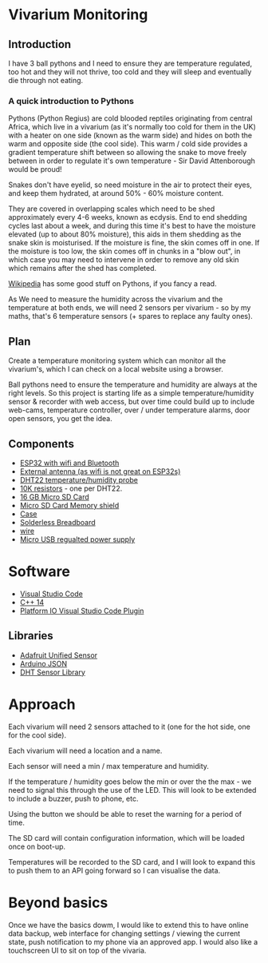 # Vivarium Monitoring

## Introduction

I have 3 ball pythons and I need to ensure they are temperature regulated, too hot and they will not thrive, too cold and they will sleep and eventually die through not eating.

### A quick introduction to Pythons
Pythons (Python Regius) are cold blooded reptiles originating from central Africa, which live in a vivarium (as it's normally too cold for them in the UK) with a heater on one side (known as the warm side) and hides on both the warm and opposite side (the cool side). This warm / cold side provides a gradient temperature shift between so allowing the snake to move freely between in order to regulate it's own temperature - Sir David Attenborough would be proud!

Snakes don't have eyelid, so need moisture in the air to protect their eyes, and keep them hydrated, at around 50% - 60% moisture content.

They are covered in overlapping scales which need to be shed approximately every 4-6 weeks, known as ecdysis.  End to end shedding cycles last about a week, and during this time it's best to have the moisture elevated (up to about 80% moisture), this aids in them shedding as the snake skin is moisturised.  If the moisture is fine, the skin comes off in one.  If the moisture is too low, the skin comes off in chunks in a "blow out", in which case you may need to intervene in order to remove any old skin which remains after the shed has completed.

[Wikipedia](https://en.wikipedia.org/wiki/Ball_python) has some good stuff on Pythons, if you fancy a read.

As We need to measure the humidity across the vivarium and the temperature at both ends, we will need 2 sensors per vivarium - so by my maths, that's 6 temperature sensors (+ spares to replace any faulty ones).


## Plan
Create a temperature monitoring system which can monitor all the vivarium's, which I can check on a local website using a browser.

Ball pythons need to ensure the temperature and humidity are always at the right levels.  So this project is starting life as a simple temperature/humidity sensor & recorder with web access, but over time could build up to include web-cams, temperature controller, over / under temperature alarms, door open sensors, you get the idea.


## Components
- [ESP32 with wifi and Bluetooth](https://www.amazon.co.uk/gp/product/B0811KLGDD)
- [External antenna (as wifi is not great on ESP32s)](https://www.amazon.co.uk/gp/product/B07FDN82D8)
- [DHT22 temperature/humidity probe](https://www.amazon.co.uk/gp/product/B08HCHVC3W)
- [10K resistors](https://www.amazon.co.uk/gp/product/B091LYNNT5) - one per DHT22.
- [16 GB Micro SD Card](https://www.amazon.co.uk/gp/product/B073K14CVB)
- [Micro SD Card Memory shield](https://www.amazon.co.uk/gp/product/B06X1DX5WS)
- [Case](https://www.amazon.co.uk/gp/product/B0C951LHBK)
- [Solderless Breadboard](https://www.amazon.co.uk/gp/product/B08V183BFJ/)
- [wire](https://www.amazon.co.uk/gp/product/B07G72DRKC/)
- [Micro USB regualted power supply](https://www.amazon.co.uk/gp/product/B08ZMXJPLM)

# Software
- [Visual Studio Code](https://code.visualstudio.com/)
- [C++ 14](https://en.cppreference.com/w/cpp/14)
- [Platform IO Visual Studio Code Plugin](https://marketplace.visualstudio.com/items?itemName=platformio.platformio-ide)

## Libraries
- [Adafruit Unified Sensor](https://www.arduinolibraries.info/libraries/adafruit-unified-sensor) 
- [Arduino JSON](https://arduinojson.org/)
- [DHT Sensor Library](https://www.arduinolibraries.info/libraries/dht-sensor-library)

# Approach
Each vivarium will need 2 sensors attached to it (one for the hot side, one for the cool side).

Each vivarium will need a location and a name.

Each sensor will need a min / max temperature and humidity.

If the temperature / humidity goes below the min or over the the max - we need to signal this through the use of the LED. This will look to be extended to include a buzzer, push to phone, etc.

Using the button we should be able to reset the warning for a period of time.

The SD card will contain configuration information, which will be loaded once on boot-up.

Temperatures will be recorded to the SD card, and I will look to expand this to push them to an API going forward so I can visualise the data.

# Beyond basics
Once we have the basics dowm, I would like to extend this to have online data backup, web interface for changing settings / viewing the current state, push notification to my phone via an approved app.  I would also like a touchscreen UI to sit on top of the vivaria.
